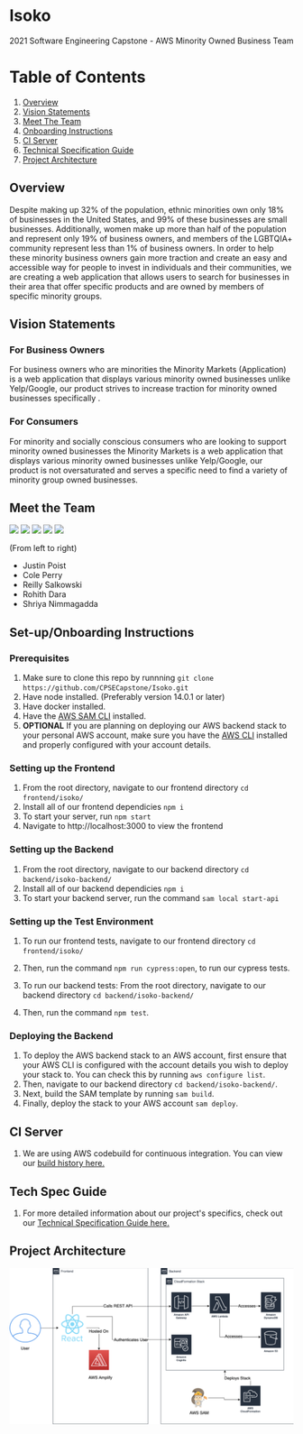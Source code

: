 # Isoko
2021 Software Engineering Capstone - AWS Minority Owned Business Team

# Table of Contents
1. [ Overview ](#over)
2. [ Vision Statements ](#vision)
3. [ Meet The Team ](#meet)
4. [ Onboarding Instructions ](#onboard)
5. [ CI Server ](#ciserver)
6. [ Technical Specification Guide ](#techspecs)
7. [ Project Architecture ](#arch)

<a name="over"></a>
## Overview
Despite making up 32% of the population, ethnic minorities own only 18% of businesses in the United States, and 99% of these businesses are small businesses. Additionally, women make up more than half of the population and represent only 19% of business owners, and members of the LGBTQIA+ community represent less than 1% of business owners. In order to help these minority business owners gain more traction and create an easy and accessible way for people to invest in individuals and their communities, we are creating a web application that allows users to search for businesses in their area that offer specific products and are owned by members of specific minority groups. 

<a name="vision"></a>
## Vision Statements
### For Business Owners
For business owners who are minorities the Minority Markets (Application)  is a web application that displays various minority owned businesses unlike Yelp/Google, our product strives to increase traction for minority owned businesses specifically .

### For Consumers
For minority and socially conscious consumers who are looking to support minority owned businesses the Minority Markets is a web application that displays various minority owned businesses unlike Yelp/Google, our product is not oversaturated and serves a specific need to find a variety of minority group owned businesses.

<a name="meet"></a>
## Meet the Team
<p float="left">
  <a href="https://github.com/jpoist97" target="_blank"><img src="https://avatars3.githubusercontent.com/u/42504462?s=460&u=fbe279fd5e77ba14a01b2679da9970e49f5a989e&v=4" width="150" /></a>
  <a href="https://github.com/ctperry0301" target="_blank"><img src="https://avatars3.githubusercontent.com/u/15805074?s=400&u=c2a0e7ef773958b28ce01ae19dcdbb1eefcce015&v=4" width="150" /></a>
  <a href="https://github.com/reillynski" target="_blank"><img src="https://avatars.githubusercontent.com/u/43476619?v=4" width="150" /></a>
  <a href="https://github.com/rohithdara" target="_blank"><img src="https://avatars.githubusercontent.com/u/46057294?s=400&u=b6b073d48f688032d641f2c2d4db922c3a9f62d8&v=4" width="150" /></a>
  <a href="https://github.com/shriyan44" target="_blank"><img src="https://avatars.githubusercontent.com/u/29551904?s=400&u=6021a76d56832083a025c11878c9ae65dbf8389c&v=4" width="150" /></a>
</p>

(From left to right)
- Justin Poist
- Cole Perry
- Reilly Salkowski
- Rohith Dara
- Shriya Nimmagadda

<a name="onboard"></a>
## Set-up/Onboarding Instructions

### Prerequisites
1. Make sure to clone this repo by runnning ```git clone https://github.com/CPSECapstone/Isoko.git``` 
2. Have node installed. (Preferably version 14.0.1 or later)
3. Have docker installed.
4. Have the [AWS SAM CLI](https://docs.aws.amazon.com/serverless-application-model/latest/developerguide/serverless-sam-cli-install.html) installed.
4. **OPTIONAL** If you are planning on deploying our AWS backend stack to your personal AWS account, make sure you have the [AWS CLI](https://aws.amazon.com/cli/)  installed and properly configured with your account details.

### Setting up the Frontend
1. From the root directory, navigate to our frontend directory ```cd frontend/isoko/```
2. Install all of our frontend dependicies ```npm i```
3. To start your server, run ```npm start```
4. Navigate to http://localhost:3000 to view the frontend

### Setting up the Backend
1. From the root directory, navigate to our backend directory ```cd backend/isoko-backend/```
2. Install all of our backend dependicies ```npm i```
3. To start your backend server, run the command ```sam local start-api```

### Setting up the Test Environment
1. To run our frontend tests, navigate to our frontend directory ```cd frontend/isoko/```
2. Then, run the command ```npm run cypress:open```, to run our cypress tests. 

3. To run our backend tests: From the root directory, navigate to our backend directory ```cd backend/isoko-backend/```
4. Then, run the command ```npm test```.

### Deploying the Backend
1. To deploy the AWS backend stack to an AWS account, first ensure that your AWS CLI is configured with the account details you wish to deploy your stack to. You can check this by running ```aws configure list```.
2. Then, navigate to our backend directory ```cd backend/isoko-backend/```.
3. Next, build the SAM template by running ```sam build```.
4. Finally, deploy the stack to your AWS account ```sam deploy```.

<a name="ciserver"></a>
## CI Server
1. We are using AWS codebuild for continuous integration. You can view our <a href="https://us-west-2.console.aws.amazon.com/codesuite/codebuild/builds/build-history?region=us-west-2&builds-meta=eyJmIjp7InRleHQiOiIifSwicyI6e30sIm4iOjUwLCJpIjowfQ" target="_blank"> build history here. </a>

<a name="techspecs"></a>
## Tech Spec Guide
1. For more detailed information about our project's specifics, check out our <a href="https://docs.google.com/document/d/1ZXuMEAB2FJuRg9m0L3j22Jd5vqAORDWLx7ZzBlTzTp8/edit?usp=sharing" target="_blank"> Technical Specification Guide here. </a>

<a name="arch"></a>
## Project Architecture
![Project Architecture Image](frontend/isoko/public/ArchitectureDiagram.png?raw=true "Title")


